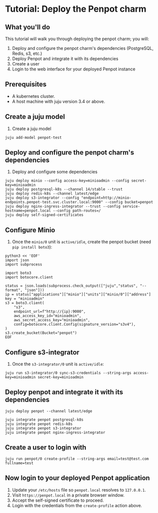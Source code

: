 # Tutorial: Deploy the Penpot charm

## What you'll do
This tutorial will walk you through deploying the penpot charm; you will:
1. Deploy and configure the penpot charm's dependencies (PostgreSQL, Redis, s3, etc.)
2. Deploy Penpot and integrate it with its dependencies
3. Create a user
4. Login to the web interface for your deployed Penpot instance

## Prerequisites
* A kubernetes cluster.
* A host machine with juju version 3.4 or above.

## Create a juju model
1. Create a juju model
```
juju add-model penpot-test
```

## Deploy and configure the penpot charm's dependencies
1. Deploy and configure some dependencies
```
juju deploy minio --config access-key=minioadmin --config secret-key=minioadmin
juju deploy postgresql-k8s --channel 14/stable --trust
juju deploy redis-k8s --channel latest/edge
juju deploy s3-integrator --config "endpoint=http://minio-endpoints.penpot-test.svc.cluster.local:9000" --config bucket=penpot
juju deploy nginx-ingress-integrator --trust --config service-hostname=penpot.local --config path-routes=/
juju deploy self-signed-certificates
```

## Configure Minio
1. Once the `minio/0` unit is `active/idle`, create the penpot bucket (need `pip install boto3`):
```
python3 << 'EOF'
import json
import subprocess

import boto3
import botocore.client

status = json.loads(subprocess.check_output(["juju","status", "--format", "json"]))
ip = status["applications"]["minio"]["units"]["minio/0"]["address"]
key = "minioadmin"
s3 = boto3.client(
    "s3",
    endpoint_url=f"http://{ip}:9000",
    aws_access_key_id="minioadmin",
    aws_secret_access_key="minioadmin",
    config=botocore.client.Config(signature_version="s3v4"),
)
s3.create_bucket(Bucket="penpot")
EOF
```

## Configure s3-integrator
1. Once the `s3-integrator/0` unit is `active/idle`:
```
juju run s3-integrator/0 sync-s3-credentials --string-args access-key=minioadmin secret-key=minioadmin
```

## Deploy penpot and integrate it with its dependencies
```
juju deploy penpot --channel latest/edge

juju integrate penpot postgresql-k8s
juju integrate penpot redis-k8s
juju integrate penpot s3-integrator
juju integrate penpot nginx-ingress-integrator
```

## Create a user to login with
```
juju run penpot/0 create-profile --string-args email=test@test.com fullname=test
```

## Now login to your deployed Penpot application

1. Update your `/etc/hosts` file so `penpot.local` resolves to `127.0.0.1`.
2. Visit `https://penpot.local` in a private browser window.
3. Accept the self-signed certificate to proceed.
4. Login with the credentials from the `create-profile` action above.
